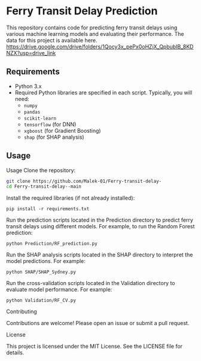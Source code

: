 # Ferry Transit Delay Prediction
This repository contains code for predicting ferry transit delays using various machine learning models and evaluating their performance. The data for this project is available here.
https://drive.google.com/drive/folders/1Qocy3x_pePx0oHZjX_QpbubIB_8KDNZX?usp=drive_link


## Requirements

- Python 3.x
- Required Python libraries are specified in each script. Typically, you will need:
  - `numpy`
  - `pandas`
  - `scikit-learn`
  - `tensorflow` (for DNN)
  - `xgboost` (for Gradient Boosting)
  - `shap` (for SHAP analysis)

## Usage

Usage
Clone the repository:

```bash
git clone https://github.com/Malek-01/Ferry-transit-delay-
cd Ferry-transit-delay--main
```


Install the required libraries (if not already installed):
```
pip install -r requirements.txt
```
Run the prediction scripts located in the Prediction directory to predict ferry transit delays using different models. For example, to run the Random Forest prediction:
```
python Prediction/RF_prediction.py
```

Run the SHAP analysis scripts located in the SHAP directory to interpret the model predictions. For example:
```
python SHAP/SHAP_Sydney.py
```

Run the cross-validation scripts located in the Validation directory to evaluate model performance. For example:
```
python Validation/RF_CV.py
```

Contributing

Contributions are welcome! Please open an issue or submit a pull request.

License

This project is licensed under the MIT License. See the LICENSE file for details.

